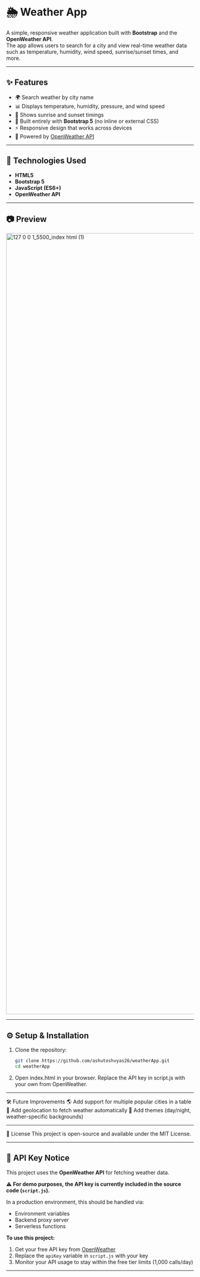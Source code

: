 # 🌦️ Weather App

A simple, responsive weather application built with **Bootstrap** and the **OpenWeather API**.  
The app allows users to search for a city and view real-time weather data such as temperature, humidity, wind speed, sunrise/sunset times, and more.  

---

## ✨ Features
- 🌍 Search weather by city name  
- 📊 Displays temperature, humidity, pressure, and wind speed  
- 🌅 Shows sunrise and sunset timings  
- 🎨 Built entirely with **Bootstrap 5** (no inline or external CSS)  
- ⚡ Responsive design that works across devices  
- 📡 Powered by [OpenWeather API](https://openweathermap.org/api)  

---

## 🚀 Technologies Used
- **HTML5**
- **Bootstrap 5**
- **JavaScript (ES6+)**
- **OpenWeather API**

---

## 📷 Preview

<img width="3672" height="2094" alt="127 0 0 1_5500_index html (1)" src="https://github.com/user-attachments/assets/ca8e20aa-c366-4efb-b0cb-7246f102274c" />

---

## ⚙️ Setup & Installation
1. Clone the repository:
   ```bash
   git clone https://github.com/ashutoshvyas26/weatherApp.git
   cd weatherApp
2. Open index.html in your browser.
Replace the API key in script.js with your own from OpenWeather.

---

🛠️ Future Improvements
🌎 Add support for multiple popular cities in a table
📱 Add geolocation to fetch weather automatically
🎨 Add themes (day/night, weather-specific backgrounds)

---

📄 License
This project is open-source and available under the MIT License.

---

## 🔑 API Key Notice
This project uses the **OpenWeather API** for fetching weather data. 

⚠️ **For demo purposes, the API key is currently included in the source code (`script.js`).** 

In a production environment, this should be handled via:
- Environment variables
- Backend proxy server
- Serverless functions

**To use this project:**
1. Get your free API key from [OpenWeather](https://openweathermap.org/api)
2. Replace the `apiKey` variable in `script.js` with your key
3. Monitor your API usage to stay within the free tier limits (1,000 calls/day)

---